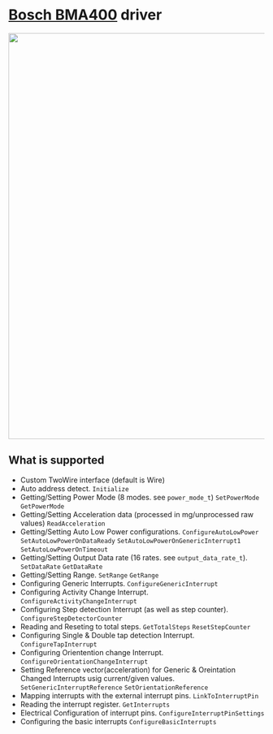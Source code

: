 # [Bosch BMA400](https://www.bosch-sensortec.com/products/motion-sensors/accelerometers/bma400/) driver

<p align="center">
  <img width="800px" src="https://www.bosch-sensortec.com/media/boschsensortec/products/motion_sensors/accelerometers/16_14/bosch-sensortec_website-relaunch_stage_bma400-16-9_res_800x450.jpg">
</p>

## What is supported

- Custom TwoWire interface (default is Wire)
- Auto address detect. `Initialize`
- Getting/Setting Power Mode (8 modes. see `power_mode_t`) `SetPowerMode` `GetPowerMode`
- Getting/Setting Acceleration data (processed in mg/unprocessed raw values) `ReadAcceleration`
- Getting/Setting Auto Low Power configurations. `ConfigureAutoLowPower` `SetAutoLowPowerOnDataReady` `SetAutoLowPowerOnGenericInterrupt1` `SetAutoLowPowerOnTimeout`
- Getting/Setting Output Data rate (16 rates. see `output_data_rate_t`). `SetDataRate` `GetDataRate`
- Getting/Setting Range. `SetRange` `GetRange`
- Configuring Generic Interrupts. `ConfigureGenericInterrupt`
- Configuring Activity Change Interrupt. `ConfigureActivityChangeInterrupt`
- Configuring Step detection Interrupt (as well as step counter). `ConfigureStepDetectorCounter`
- Reading and Reseting to total steps. `GetTotalSteps` `ResetStepCounter`
- Configuring Single & Double tap detection Interrupt. `ConfigureTapInterrupt`
- Configuring Orientention change Interrupt. `ConfigureOrientationChangeInterrupt`
- Setting Reference vector(acceleration) for Generic & Oreintation Changed Interrupts usig current/given values. `SetGenericInterruptReference` `SetOrientationReference`
- Mapping interrupts with the external interrupt pins. `LinkToInterruptPin`
- Reading the interrupt register. `GetInterrupts`
- Electrical Configuration of interrupt pins. `ConfigureInterruptPinSettings`
- Configuring the basic interrupts `ConfigureBasicInterrupts`
